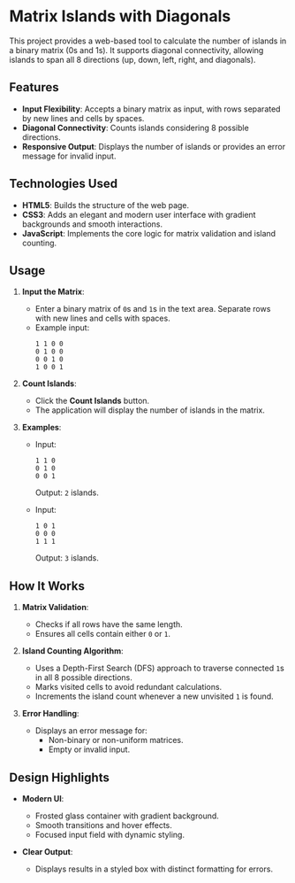 # Matrix Islands with Diagonals

This project provides a web-based tool to calculate the number of islands in a binary matrix (0s and 1s). It supports diagonal connectivity, allowing islands to span all 8 directions (up, down, left, right, and diagonals).

## Features

- **Input Flexibility**: Accepts a binary matrix as input, with rows separated by new lines and cells by spaces.
- **Diagonal Connectivity**: Counts islands considering 8 possible directions.
- **Responsive Output**: Displays the number of islands or provides an error message for invalid input.

## Technologies Used

- **HTML5**: Builds the structure of the web page.
- **CSS3**: Adds an elegant and modern user interface with gradient backgrounds and smooth interactions.
- **JavaScript**: Implements the core logic for matrix validation and island counting.

## Usage

1. **Input the Matrix**:
   - Enter a binary matrix of `0`s and `1`s in the text area. Separate rows with new lines and cells with spaces.
   - Example input:
     ```
     1 1 0 0
     0 1 0 0
     0 0 1 0
     1 0 0 1
     ```

2. **Count Islands**:
   - Click the **Count Islands** button.
   - The application will display the number of islands in the matrix.

3. **Examples**:
   - Input:
     ```
     1 1 0
     0 1 0
     0 0 1
     ```
     Output: `2` islands.

   - Input:
     ```
     1 0 1
     0 0 0
     1 1 1
     ```
     Output: `3` islands.

## How It Works

1. **Matrix Validation**:
   - Checks if all rows have the same length.
   - Ensures all cells contain either `0` or `1`.

2. **Island Counting Algorithm**:
   - Uses a Depth-First Search (DFS) approach to traverse connected `1`s in all 8 possible directions.
   - Marks visited cells to avoid redundant calculations.
   - Increments the island count whenever a new unvisited `1` is found.

3. **Error Handling**:
   - Displays an error message for:
     - Non-binary or non-uniform matrices.
     - Empty or invalid input.

## Design Highlights

- **Modern UI**:
  - Frosted glass container with gradient background.
  - Smooth transitions and hover effects.
  - Focused input field with dynamic styling.

- **Clear Output**:
  - Displays results in a styled box with distinct formatting for errors.

